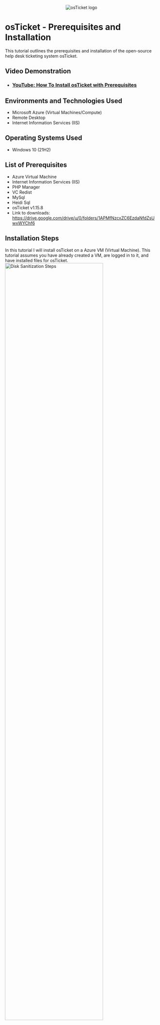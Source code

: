 <p align="center">
<img src="https://i.imgur.com/Clzj7Xs.png" alt="osTicket logo"/>
</p>

<h1>osTicket - Prerequisites and Installation</h1>
This tutorial outlines the prerequisites and installation of the open-source help desk ticketing system osTicket.<br />


<h2>Video Demonstration</h2>

- ### [YouTube: How To Install osTicket with Prerequisites](https://www.youtube.com)

<h2>Environments and Technologies Used</h2>

- Microsoft Azure (Virtual Machines/Compute)
- Remote Desktop
- Internet Information Services (IIS)

<h2>Operating Systems Used </h2>

- Windows 10</b> (21H2)

<h2>List of Prerequisites</h2>

- Azure Virtual Machine
- Internet Information Services (IIS)
- PHP Manager
- VC Redist
- MySql
- Heidi Sql
- osTicket v1.15.8
- Link to downloads:
  https://drive.google.com/drive/u/0/folders/1APMfNzcxZC6EzdaNfdZsUwxWYChf6

<h2>Installation Steps</h2>

<p> 
  In this tutorial I will install osTicket on a Azure VM (Virtual Machine). This tutorial assumes you have already created a VM, are logged in to it, and have installed files for osTicket.

<br />

<img src="https://i.imgur.com/DJmEXEB.png" height="80%" width="80%" alt="Disk Sanitization Steps"/>
</p>
<p>
Step 1. Install / Enable IIS in Windows with CGI (World Wide Web Services -> Application Devlopment Features -> [X] CGI)
  
</p>
<br />

<p>
<img src="https://i.imgur.com/DJmEXEB.png" height="80%" width="80%" alt="Disk Sanitization Steps"/>
</p>
<p>
Step 2. From the installation files, install PHP Manager for IIS 
  (PHPManagerForIIS_V1.5.0.msi)
  
</p>
<br />

<p>
<img src="https://i.imgur.com/DJmEXEB.png" height="80%" width="80%" alt="Disk Sanitization Steps"/>
</p>
<p>
Step 3. From the installation files, install the Rewrite Module (rewrite_amd64_en-US.msi)
  
</p>
<br />
